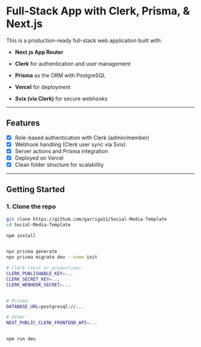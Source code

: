 # Full-Stack App with Clerk, Prisma,  & Next.js

This is a production-ready full-stack web application built with:

- **Next.js App Router**
- **Clerk** for authentication and user management

- **Prisma** as the ORM with PostgreSQL
- **Vercel** for deployment
- **Svix (via Clerk)** for secure webhooks
  

---

## Features

- [x] Role-based authentication with Clerk (admin/member)
- [x] Webhook handling (Clerk user sync via Svix)
- [x] Server actions and Prisma integration
- [x] Deployed on Vercel 
- [x] Clean folder structure for scalability

---

## Getting Started

### 1. Clone the repo

```bash
git clone https://github.com/garriga11/Social-Media-Template
cd Social-Media-Template

npm install


npx prisma generate
npx prisma migrate dev --name init

# Clerk (test or production)
CLERK_PUBLISHABLE_KEY=...
CLERK_SECRET_KEY=...
CLERK_WEBHOOK_SECRET=...


# Prisma
DATABASE_URL=postgresql://...

# Other
NEXT_PUBLIC_CLERK_FRONTEND_API=...


npm run dev
